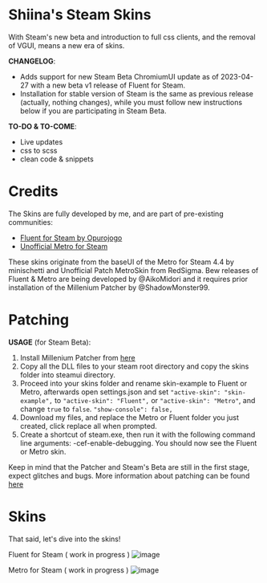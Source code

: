 # Shiina's Steam Skins
With Steam's new beta and introduction to full css clients, and the removal of VGUI, means a new era of skins.

<b>CHANGELOG</b>:

- Adds support for new Steam Beta ChromiumUI update as of 2023-04-27 with a new beta v1 release of Fluent for Steam.
- Installation for stable version of Steam is the same as previous release (actually, nothing changes), while you must follow new instructions below if you are participating in Steam Beta.

<b>TO-DO & TO-COME</b>:
- Live updates
- css to scss
- clean code & snippets

# Credits
The Skins are fully developed by me, and are part of pre-existing communities:
  - [Fluent for Steam by Opurojogo](https://www.fluentforsteam.io/)
  - [Unofficial Metro for Steam](https://steamcommunity.com/groups/metroskin)

These skins originate from the baseUI of the Metro for Steam 4.4 by minischetti and Unofficial Patch MetroSkin from RedSigma.
Bew releases of Fluent & Metro are being developed by @AikoMidori and it requires prior installation of the Millenium Patcher by @ShadowMonster99.


# Patching
<b>USAGE</b> (for Steam Beta):

1. Install Millenium Patcher from [here](https://github.com/ShadowMonster99/millennium-steam-patcher/releases)
1. Copy all the DLL files to your steam root directory and copy the skins folder into steamui directory.
3. Proceed into your skins folder and rename skin-example to Fluent or Metro, afterwards open settings.json and set `"active-skin": "skin-example",`
to `"active-skin": "Fluent",` or `"active-skin": "Metro"`, and change `true` to `false`. `"show-console": false,`
4. Download my files, and replace the Metro or Fluent folder you just created, click replace all when prompted.
5. Create a shortcut of steam.exe, then run it with the following command line arguments: -cef-enable-debugging.
You should now see the Fluent or Metro skin.

Keep in mind that the Patcher and Steam's Beta are still in the first stage, expect glitches and bugs.
More information about patching can be found [here](https://github.com/ShadowMonster99/millennium-steam-patcher/)

# Skins

That said, let's dive into the skins!

Fluent for Steam ( work in progress )
![image](https://user-images.githubusercontent.com/44128092/235695822-dba8bb9c-4f8c-4042-9c4e-8962eca44211.png)

Metro for Steam ( work in progress )
![image](https://user-images.githubusercontent.com/44128092/235704601-6a96194d-666e-4d5e-8460-7d20297461bd.png)


